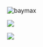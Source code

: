 ![baymax](https://thumbs.gfycat.com/PepperyGrizzledClownanemonefish-max-1mb.gif)

<img align="center" src="https://github-readme-streak-stats.herokuapp.com/?user=joshfermin" />

<!-- <img align="center" src="https://github-readme-stats.vercel.app/api?username=joshfermin&show_icons=true" />
<img align="center" src="https://github-readme-stats.vercel.app/api/top-langs/?username=joshfermin&layout=compact" />
 -->
 
![](https://visitor-badge.glitch.me/badge?page_id=joshfermin.joshfermind&left_color=green&right_color=red)

<!--
**joshfermin/joshfermin** is a ✨ _special_ ✨ repository because its `README.md` (this file) appears on your GitHub profile.

Here are some ideas to get you started:

- 🔭 I’m currently working on ...
- 🌱 I’m currently learning ...
- 👯 I’m looking to collaborate on ...
- 🤔 I’m looking for help with ...
- 💬 Ask me about ...
- 📫 How to reach me: ...
- 😄 Pronouns: ...
- ⚡ Fun fact: ...
-->
